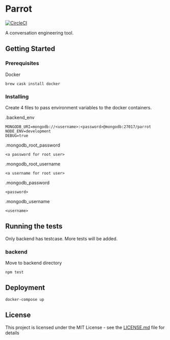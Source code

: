 # Parrot
[![CircleCI](https://circleci.com/gh/gamma-lab/parrot/tree/master.svg?style=svg)](https://circleci.com/gh/gamma-lab/parrot/tree/master)

A conversation engineering tool.

## Getting Started

### Prerequisites
Docker
```
brew cask install docker
```

### Installing
Create 4 files to pass environment variables to the docker containers.

.backend_env
```
MONGODB_URI=mongodb://<username>:<password>@mongodb:27017/parrot
NODE_ENV=development
DEBUG=true
```
.mongodb_root_password
```
<a password for root user>
```
.mongodb_root_username
```
<a username for root user>
```
.mongodb_password
```
<password>
```
.mongodb_username
```
<username>
```

## Running the tests

Only backend has testcase. More tests will be added.

### backend

Move to backend directory

```
npm test
```

## Deployment

`docker-compose up`

## License

This project is licensed under the MIT License - see the [LICENSE.md](LICENSE.md) file for details

